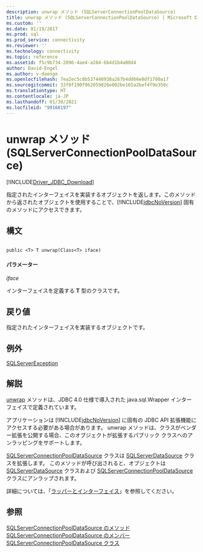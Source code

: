 ```yaml
---
description: unwrap メソッド (SQLServerConnectionPoolDataSource)
title: unwrap メソッド (SQLServerConnectionPoolDataSource) | Microsoft Docs
ms.custom: ''
ms.date: 01/19/2017
ms.prod: sql
ms.prod_service: connectivity
ms.reviewer: ''
ms.technology: connectivity
ms.topic: reference
ms.assetid: f5c9b734-2096-4ae4-a284-6b4d1b4a00d4
author: David-Engel
ms.author: v-daenge
ms.openlocfilehash: 7ea2ec5c8b537448938a267b4dd66e0df1700a17
ms.sourcegitcommit: 33f0f190f962059826e002be165a2bef4f9e350c
ms.translationtype: HT
ms.contentlocale: ja-JP
ms.lasthandoff: 01/30/2021
ms.locfileid: "99160197"
---
```

# <a name="unwrap-method-sqlserverconnectionpooldatasource"></a>unwrap メソッド (SQLServerConnectionPoolDataSource)
[!INCLUDE[Driver_JDBC_Download](../../../includes/driver_jdbc_download.md)]

  指定されたインターフェイスを実装するオブジェクトを返します。このメソッドから返されたオブジェクトを使用することで、[!INCLUDE[jdbcNoVersion](../../../includes/jdbcnoversion_md.md)] 固有のメソッドにアクセスできます。  
  
## <a name="syntax"></a>構文  
  
```  
  
public <T> T unwrap(Class<T> iface)  
```  
  
#### <a name="parameters"></a>パラメーター  
 *iface*  
  
 インターフェイスを定義する **T** 型のクラスです。  
  
## <a name="return-value"></a>戻り値  
 指定されたインターフェイスを実装するオブジェクトです。  
  
## <a name="exceptions"></a>例外  
 [SQLServerException](../../../connect/jdbc/reference/sqlserverexception-class.md)  
  
## <a name="remarks"></a>解説  
 [unwrap](../../../connect/jdbc/reference/unwrap-method-sqlserverconnectionpooldatasource.md) メソッドは、JDBC 4.0 仕様で導入された java.sql.Wrapper インターフェイスで定義されています。  
  
 アプリケーションは [!INCLUDE[jdbcNoVersion](../../../includes/jdbcnoversion_md.md)] に固有の JDBC API 拡張機能にアクセスする必要がある場合があります。 unwrap メソッドは、クラスがベンダー拡張を公開する場合、このオブジェクトが拡張するパブリック クラスへのアンラッピングをサポートします。  
  
 [SQLServerConnectionPoolDataSource](../../../connect/jdbc/reference/sqlserverconnectionpooldatasource-class.md) クラスは [SQLServerDataSource](../../../connect/jdbc/reference/sqlserverdatasource-class.md) クラスを拡張します。 このメソッドが呼び出されると、オブジェクトは [SQLServerDataSource](../../../connect/jdbc/reference/sqlserverdatasource-class.md) クラスおよび [SQLServerConnectionPoolDataSource](../../../connect/jdbc/reference/sqlserverconnectionpooldatasource-class.md) クラスにアンラップされます。  
  
 詳細については、「[ラッパーとインターフェイス](../../../connect/jdbc/wrappers-and-interfaces.md)」を参照してください。  
  
## <a name="see-also"></a>参照  
 [SQLServerConnectionPoolDataSource のメソッド](../../../connect/jdbc/reference/sqlserverconnectionpooldatasource-methods.md)   
 [SQLServerConnectionPoolDataSource のメンバー](../../../connect/jdbc/reference/sqlserverconnectionpooldatasource-members.md)   
 [SQLServerConnectionPoolDataSource クラス](../../../connect/jdbc/reference/sqlserverconnectionpooldatasource-class.md)  
  
  
